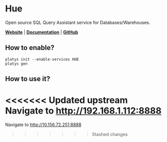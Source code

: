 # Hue

Open source SQL Query Assistant service for Databases/Warehouses.

**[Website](https://gethue.com//)** | **[Documentation](https://gethue.com/)** | **[GitHub](https://github.com/cloudera/hue)**

## How to enable?

```
platys init --enable-services HUE
platys gen
```

## How to use it?

<<<<<<< Updated upstream
Navigate to <http://192.168.1.112:8888>
=======
Navigate to <http://10.156.72.251:8888>
>>>>>>> Stashed changes
